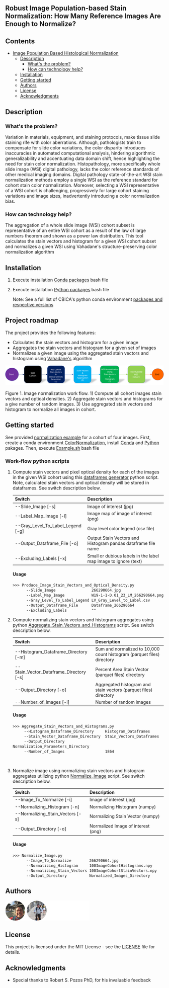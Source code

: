 ## Robust Image Population-based Stain Normalization: How Many Reference Images Are Enough to Normalize?

## Contents

- [Image Population Based Histological Normalization](#submission-or-project-name)
  - [Description](#short-description)
    - [What's the problem?](#whats-the-problem)
    - [How can technology help?](#how-can-technology-help)
  - [Installation](#Installation)
  - [Getting started](#getting-started)
  - [Authors](#authors)
  - [License](#license)
  - [Acknowledgments](#acknowledgments)

## Description

### What's the problem?

Variation in materials, equipment, and staining protocols, make tissue slide staining rife with color aberrations. Although, pathologists train to compensate for slide color variations, the color disparity introduces inaccuracies in automated computational analysis, hindering algorithmic generalizability and accentuating data domain shift, hence highlighting the need for stain color normalization. Histopathology, more specifically whole slide image (WSI) digital pathology, lacks the color reference standards of other medical imaging domains. Digital pathology state-of-the-art WSI stain normalization methods employ a single WSI as the reference standard for cohort stain color normalization. Moreover, selecting a WSI representative of a WSI cohort is challenging, progressively for large cohort staining variations and image sizes, inadvertently introducing a color normalization bias.

### How can technology help?

The aggregation of a whole slide image (WSI) cohort subset is representative of an entire WSI cohort as a result of the law of large numbers theorem and shown as a power law distribution. This tool calculates the stain vectors and histogram for a given WSI cohort subset and normalizes a given WSI using Vahadane's structure-preserving color normalization algorithm

## Installation

1. Execute installation [Conda packages](./Installation_Bash_Files/Conda_Packages_Install.sh) bash file

2. Execute installation [Python packages](./Installation_Bash_Files/Python_Packages_Install.sh) bash file 

   Note: See a full list of CBICA's python conda environment [packages and respective versions](./Installation_Bash_Files/CBICA_Cluster_Package_Versions.txt) 


## Project roadmap

The project provides the following features:

- Calculates the stain vectors and histogram for a given image
- Aggregates the stain vectors and histogram for a given set of images
- Normalizes a given image using the aggregated stain vectors and histogram using [Vahadane's](https://ieeexplore.ieee.org/stamp/stamp.jsp?arnumber=7460968) algorithm

![Normalization Work Flow](./images/Flow_GitHub.svg)

Figure 1. Image normalization work flow. 1) Compute all cohort images stain vectors and optical densities. 2) Aggregate stain vectors and histograms for a give number of random images. 3) Use aggregated stain vectors and histogram to normalize all images in cohort. 

## Getting started

See provided [normalization example](./Normalization_Example) for a cohort of four images. First, create a conda environment [ColorNormalization](./images/ColorNormalization), install [Conda](./Installation_Bash_Files/Conda_Packages_Install.sh) and [Python](./Installation_Bash_Files/Python_Packages_Install.sh) pakages. Then, execute [Example.sh](./Example.sh) bash file

### Work-flow python scripts

1. Compute stain vectors and pixel optical density for each of the images in the given WSI cohort using this [dataframes generator](./Python_Scripts/Produce_Image_Stain_Vectors_and_Optical_Density.py) python script. Note, calculated stain vectors and optical density will be stored in dataframes. See switch description below.

   | Switch                            | Description                                                  |
   | --------------------------------- | ------------------------------------------------------------ |
   | --Slide_Image [-s]                | Image of interest (jpg)                                      |
   | --Label_Map_Image [-l]            | Image map of image of interest (png)                         |
   | --Gray_Level_To_Label_Legend [-g] | Gray level color legend (csv file)                           |
   | --Output_Dataframe_File [-o]      | Output Stain Vectors and Histogram pandas dataframe file name |
   | --Excluding_Labels [-x]           | Small or dubious labels in the label map image to ignore (text) |

   #### Usage

   ```
   >>> Produce_Image_Stain_Vectors_and_Optical_Density.py
         --Slide_Image                266290664.jpg
         --Label_Map_Image            W19-1-1-D.01_23_LM_266290664.png
         --Gray_Level_To_Label_Legend LV_Gray_Level_to_Label.csv
         --Output_Dataframe_File      Dataframe_266290664
         --Excluding_Labels           ""
   ```

   

2. Compute normalizing stain vectors and histogram aggregates using python [Aggregate_Stain_Vectors_and_Histograms](/Python_Scripts/Aggregate_Stain_Vectors_and_Histograms.py) script. See switch description below.

   | Switch                                  | Description                                                  |
   | --------------------------------------- | ------------------------------------------------------------ |
   | --Histogram_Dataframe_Directory [-m]    | Sum and normalized to 10,000 count histogram  (parquet files) directory |
   | --Stain_Vector_Dataframe_Directory [-s] | Percent Area Stain Vector (parquet files) directory          |
   | --Output_Directory [-o]                 | Aggregated histogram and stain vectors  (parquet files) directory |
   | --Number_of_Images [-i]                 | Number of random images                                      |

   #### Usage

   ```
   >>> Aggregate_Stain_Vectors_and_Histograms.py
        --Histogram_Dataframe_Directory     Histogram_Dataframes
        --Stain_Vector_Dataframe_Directory  Stain_Vectors_Dataframes
        --Output_Directory                  Normalization_Parameters_Directory
        --Number_of_Images                  1864
   ```

   ​       

3. Normalize image using normalizing stain vectors and histogram aggregates utilizing python [Normalize_Image](/Python_Scripts/Normalize_Image.py) script. See switch description below.

   | Switch                           | Description                        |
   | -------------------------------- | ---------------------------------- |
   | --Image_To_Normalize [-i]        | Image of interest (jpg)            |
   | --Normalizing_Histogram [-n]     | Normalizing Histogram (numpy)      |
   | --Normalizing_Stain_Vectors [-s] | Normalizing Stain Vector (numpy)   |
   | --Output_Directory [-o]          | Normalized Image of interest (png) |
   
   #### Usage
   
   ```
   >>> Normalize_Image.py
         --Image_To_Normalize        266290664.jpg
         --Normalizing_Histogram     100ImageCohortHistograms.npy
         --Normalizing_Stain_Vectors 100ImageCohortStainVectors.npy
         --Output_Directory          Normalized_Images_Directory
   ```
   
   

## Authors

![Authors](./images/authors.png)

## License

This project is licensed under the MIT License - see the [LICENSE](LICENSE) file for details.

## Acknowledgments

- Special thanks to Robert S. Pozos PhD, for his invaluable feedback
